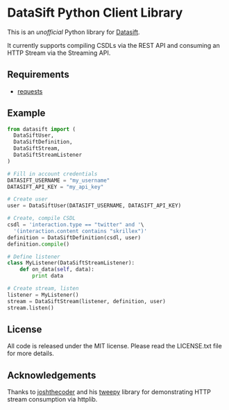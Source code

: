 DataSift Python Client Library
==============================

This is an *unofficial* Python library for [Datasift](http://datasift.com/).

It currently supports compiling CSDLs via the REST API and consuming an HTTP Stream via the Streaming API.

Requirements
------------

* [requests](https://github.com/kennethreitz/requests)

Example
-------

```python
from datasift import (
  DataSiftUser,
  DataSiftDefinition,
  DataSiftStream,
  DataSiftStreamListener
)

# Fill in account credentials
DATASIFT_USERNAME = "my_username"
DATASIFT_API_KEY = "my_api_key"

# Create user
user = DataSiftUser(DATASIFT_USERNAME, DATASIFT_API_KEY)

# Create, compile CSDL
csdl = 'interaction.type == "twitter" and '\
  '(interaction.content contains "skrillex")'
definition = DataSiftDefinition(csdl, user)
definition.compile()

# Define listener
class MyListener(DataSiftStreamListener):
    def on_data(self, data):
        print data

# Create stream, listen
listener = MyListener()
stream = DataSiftStream(listener, definition, user)
stream.listen()
```

License
-------

All code is released under the MIT license.  Please read the LICENSE.txt file for more details.

Acknowledgements
----------------

Thanks to [joshthecoder](https://github.com/joshthecoder) and his [tweepy](https://github.com/tweepy/tweepy) library for demonstrating HTTP stream consumption via httplib.